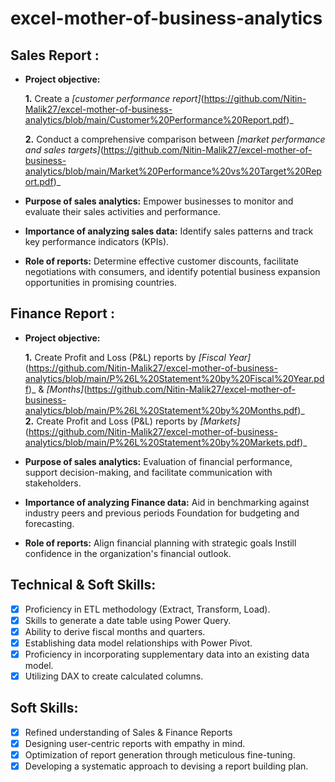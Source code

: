 # excel-mother-of-business-analytics
## Sales Report :


- **Project objective:** 

    **1.** Create a _[customer performance report]_(https://github.com/Nitin-Malik27/excel-mother-of-business-analytics/blob/main/Customer%20Performance%20Report.pdf)_

    **2.** Conduct a comprehensive comparison between _[market performance and sales targets]_(https://github.com/Nitin-Malik27/excel-mother-of-business-analytics/blob/main/Market%20Performance%20vs%20Target%20Report.pdf)_

- **Purpose of sales analytics:** Empower businesses to monitor and evaluate their sales activities and performance.

- **Importance of analyzing sales data:** Identify sales patterns and track key performance indicators (KPIs).

- **Role of reports:** Determine effective customer discounts, facilitate negotiations with consumers, and identify potential business expansion opportunities in promising countries.


## Finance Report :

- **Project objective:** 

    **1.** Create Profit and Loss (P&L) reports by _[Fiscal Year]_(https://github.com/Nitin-Malik27/excel-mother-of-business-analytics/blob/main/P%26L%20Statement%20by%20Fiscal%20Year.pdf)_ & _[Months]_(https://github.com/Nitin-Malik27/excel-mother-of-business-analytics/blob/main/P%26L%20Statement%20by%20Months.pdf)_ <br/>
    **2.** Create Profit and Loss (P&L) reports by _[Markets]_(https://github.com/Nitin-Malik27/excel-mother-of-business-analytics/blob/main/P%26L%20Statement%20by%20Markets.pdf)_
- **Purpose of sales analytics:** Evaluation of financial performance, support decision-making, and facilitate communication with stakeholders.

- **Importance of analyzing Finance data:** Aid in benchmarking against industry peers and previous periods Foundation for budgeting and forecasting.

- **Role of reports:** Align financial planning with strategic goals Instill confidence in the organization's financial outlook.


## Technical & Soft Skills:
- [x]	Proficiency in ETL methodology (Extract, Transform, Load).
- [x]	Skills to generate a date table using Power Query.
- [x]	Ability to derive fiscal months and quarters.
- [x]	Establishing data model relationships with Power Pivot.
- [x]	Proficiency in incorporating supplementary data into an existing data model.
- [x]	Utilizing DAX to create calculated columns.

## Soft Skills:
- [x]	Refined understanding of Sales & Finance Reports
- [x]	Designing user-centric reports with empathy in mind.
- [x]	Optimization of report generation through meticulous fine-tuning.
- [x]	Developing a systematic approach to devising a report building plan.
